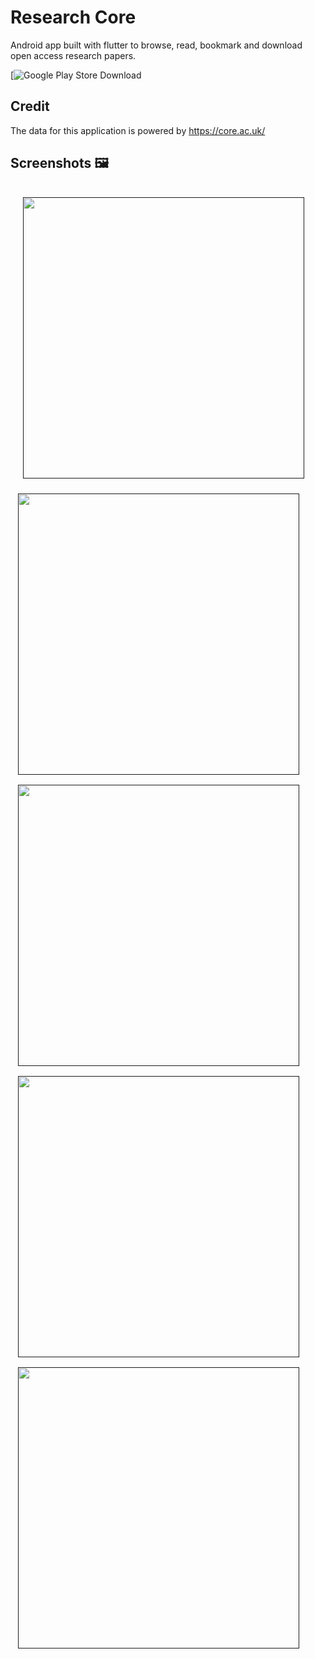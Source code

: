 # Research Core

Android app built with flutter to browse, read, bookmark and download open access research papers.

[![Google Play Store Download](https://play.google.com/store/apps/details?id=com.darshan.researchcore)

## Credit

The data for this application is powered by https://core.ac.uk/

## Screenshots :framed_picture:
<div style="display: flex; flex-wrap: wrap; margin: 4px;">
  <a href=""><img src="https://user-images.githubusercontent.com/9456191/205484125-2d18d08b-f14e-46a5-a9cd-b6ac3a7e3cae.jpg" width="450" style="margin: 16px;" /></a>
<hr />
<hr />
  <a href="">  <img src="https://user-images.githubusercontent.com/9456191/205484127-2d40ec39-cc2e-419d-b78f-59bead07c5b5.jpg" width="450" style="margin: 8px;"/> </a>
  <hr /><hr />
  <a href=""> <img src="https://user-images.githubusercontent.com/9456191/205484131-3c16842f-69a7-4206-9213-ef95235db99f.jpg" width="450" style="margin: 8px;" /> </a>
  <hr /><hr />
  <a href=""> <img src="https://user-images.githubusercontent.com/9456191/205484138-a6b0c4c8-d66e-4a79-987a-3d2f785e5c70.jpg" width="450" style="margin: 8px;"/> </a>
  <hr /><hr />
  <a href=""> <img src="https://user-images.githubusercontent.com/9456191/205484122-4e105d40-58e6-471f-9109-2151869d885c.jpg" width="450" style="margin: 8px;"/> </a>
</div>
